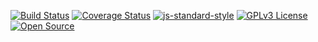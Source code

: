 [![Build Status](https://app.travis-ci.com/Gabriel-Traldi/clean-react.svg?branch=master)](https://app.travis-ci.com/Gabriel-Traldi/clean-react)
[![Coverage Status](https://coveralls.io/repos/github/Gabriel-Traldi/clean-react/badge.svg?branch=master)](https://coveralls.io/github/Gabriel-Traldi/clean-react?branch=master)
[![js-standard-style](https://img.shields.io/badge/code%20style-standard-brightgreen.svg)](http://standardjs.com)
[![GPLv3 License](https://img.shields.io/badge/License-GPL%20v3-yellow.svg)](https://opensource.org/licenses/)
[![Open Source](https://badges.frapsoft.com/os/v1/open-source.svg?v=103)](https://opensource.org/)